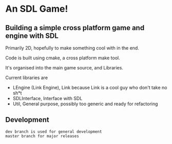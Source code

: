 An SDL Game!
==============
Building a simple cross platform game and engine with SDL
--------------

Primarily 2D, hopefully to make something cool with in the end.

Code is built using cmake, a cross platform make tool.

It's organised into the main game source, and Libraries.

Current libraries are

- LEngine (Link Engine), Link because Link is a cool guy who don't take no sh*t
- SDLInterface, Interface with SDL
- Util, General purpose, possibly too generic and ready for refactoring

Development
--------------

	dev branch is used for general development
	master branch for major releases